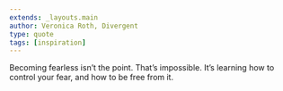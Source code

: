 ```yaml
---
extends: _layouts.main
author: Veronica Roth, Divergent
type: quote
tags: [inspiration]
---
```


Becoming fearless isn’t the point. That’s impossible. It’s learning how to control your fear, and how to be free from it.